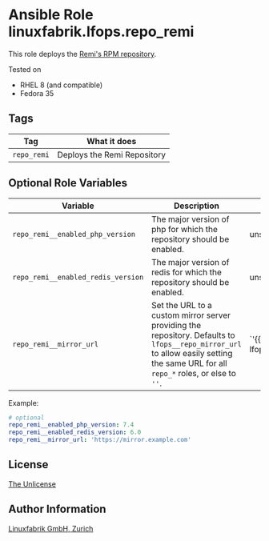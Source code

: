 # Ansible Role linuxfabrik.lfops.repo_remi

This role deploys the [Remi's RPM repository](https://rpms.remirepo.net/).

Tested on

* RHEL 8 (and compatible)
* Fedora 35


## Tags

| Tag         | What it does                |
| ---         | ------------                |
| `repo_remi` | Deploys the Remi Repository |


## Optional Role Variables

| Variable | Description | Default Value |
| -------- | ----------- | ------------- |
| `repo_remi__enabled_php_version` | The major version of php for which the repository should be enabled. | unset |
| `repo_remi__enabled_redis_version` | The major version of redis for which the repository should be enabled. | unset |
| `repo_remi__mirror_url` | Set the URL to a custom mirror server providing the repository. Defaults to `lfops__repo_mirror_url` to allow easily setting the same URL for all `repo_*` roles, or else to `''`. | `'{{ lfops__repo_mirror_url | default("") }}'` |

Example:
```yaml
# optional
repo_remi__enabled_php_version: 7.4
repo_remi__enabled_redis_version: 6.0
repo_remi__mirror_url: 'https://mirror.example.com'
```


## License

[The Unlicense](https://unlicense.org/)


## Author Information

[Linuxfabrik GmbH, Zurich](https://www.linuxfabrik.ch)
